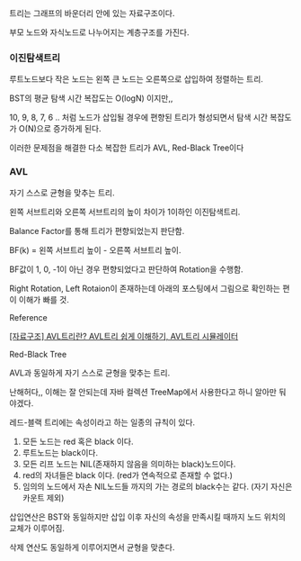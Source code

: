 트리는 그래프의 바운더리 안에 있는 자료구조이다.

부모 노드와 자식노드로 나누어지는 계층구조를 가진다.

### 이진탐색트리

루트노드보다 작은 노드는 왼쪽 큰 노드는 오른쪽으로 삽입하여 정렬하는 트리.

BST의 평균 탐색 시간 복잡도는 O(logN) 이지만,,

10, 9, 8, 7, 6 .. 처럼 노드가 삽입될 경우에 편향된 트리가 형성되면서 탐색 시간 복잡도가 O(N)으로 증가하게 된다.

이러한 문제점을 해결한 다소 복잡한 트리가 AVL, Red-Black Tree이다

### AVL

자기 스스로 균형을 맞추는 트리.

왼쪽 서브트리와 오른쪽 서브트리의 높이 차이가 1이하인 이진탐색트리.

Balance Factor를 통해 트리가 편향되었는지 판단함.

BF(k) = 왼쪽 서브트리 높이 - 오른쪽 서브트리 높이.

BF값이 1, 0, -1이 아닌 경우 편향되었다고 판단하여 Rotation을 수행함.

Right Rotation, Left Rotaion이 존재하는데 아래의 포스팅에서 그림으로 확인하는 편이 이해가 빠를 것.

Reference

[[자료구조] AVL트리란? AVL트리 쉽게 이해하기,  AVL트리 시뮬레이터](https://code-lab1.tistory.com/61)

Red-Black Tree

AVL과 동일하게 자기 스스로 균형을 맞추는 트리.

난해허다,, 이해는 잘 안되는데 자바 컬렉션 TreeMap에서 사용한다고 하니 알아만 둬야겠다.

레드-블랙 트리에는 속성이라고 하는 일종의 규칙이 있다.

1. 모든 노드는 red 혹은 black 이다.
2. 루트노드는 black이다.
3. 모든 리프 노드는 NIL(존재하지 않음을 의미하는 black)노드이다.
4. red의 자녀들은 black 이다. (red가 연속적으로 존재할 수 없다.)
5. 임의의 노드에서 자손 NIL노드들 까지의 가는 경로의 black수는 같다. (자기 자신은 카운트 제외)

삽입연산은 BST와 동일하지만 삽입 이후 자신의 속성을 만족시킬 때까지 노드 위치의 교체가 이루어짐.

삭제 연산도 동일하게 이루어지면서 균형을 맞춘다.